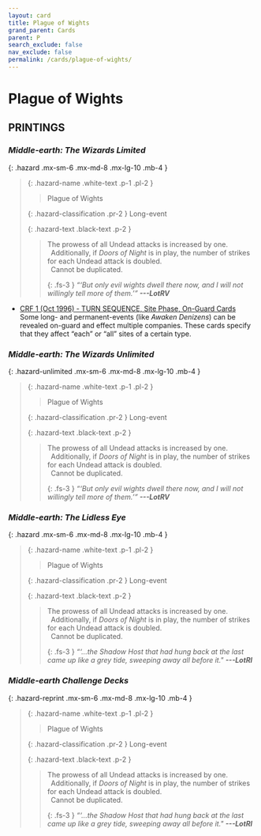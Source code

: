 ```yaml
---
layout: card
title: Plague of Wights
grand_parent: Cards
parent: P
search_exclude: false
nav_exclude: false
permalink: /cards/plague-of-wights/
---
```


# Plague of Wights


## PRINTINGS


### _Middle-earth: The Wizards Limited_

{: .hazard .mx-sm-6 .mx-md-8 .mx-lg-10 .mb-4 }
> {: .hazard-name .white-text .p-1 .pl-2 }
> > <div class="hazard-mp"></div>
> > <div class="card-name">Plague of Wights</div>
>
> {: .hazard-classification .pr-2 }
> Long-event
>
> {: .hazard-text .black-text .p-2 }
> > The prowess of all Undead attacks is increased by one. <br>&ensp;Additionally, if _Doors of Night_ is in play, the number of strikes for each Undead attack is doubled. <br>&ensp;Cannot be duplicated. 
> > 
> > {: .fs-3 } 
> > _“‘But only evil wights dwell there now, and I will not willingly tell more of them.’”_ ***---&#65279;LotRV*** 
>

 - [CRF 1 (Oct 1996) - TURN SEQUENCE, Site Phase, On-Guard Cards](/original/rulings/crf-1/#on-guard-cards)<br>Some long- and permanent-events (like _Awaken Denizens_) can be revealed on-guard and effect multiple companies. These cards specify that they affect “each” or “all” sites of a certain type.

### _Middle-earth: The Wizards Unlimited_

{: .hazard-unlimited .mx-sm-6 .mx-md-8 .mx-lg-10 .mb-4 }
> {: .hazard-name .white-text .p-1 .pl-2 }
> > <div class="hazard-mp"></div>
> > <div class="card-name">Plague of Wights</div>
>
> {: .hazard-classification .pr-2 }
> Long-event
>
> {: .hazard-text .black-text .p-2 }
> > The prowess of all Undead attacks is increased by one. <br>&ensp;Additionally, if _Doors of Night_ is in play, the number of strikes for each Undead attack is doubled. <br>&ensp;Cannot be duplicated. 
> > 
> > {: .fs-3 } 
> > _“‘But only evil wights dwell there now, and I will not willingly tell more of them.’”_ ***---&#65279;LotRV*** 
>

### _Middle-earth: The Lidless Eye_

{: .hazard .mx-sm-6 .mx-md-8 .mx-lg-10 .mb-4 }
> {: .hazard-name .white-text .p-1 .pl-2 }
> > <div class="hazard-mp"></div>
> > <div class="card-name">Plague of Wights</div>
>
> {: .hazard-classification .pr-2 }
> Long-event
>
> {: .hazard-text .black-text .p-2 }
> > The prowess of all Undead attacks is increased by one. <br>&ensp;Additionally, if _Doors of Night_ is in play, the number of strikes for each Undead attack is doubled. <br>&ensp;Cannot be duplicated. 
> > 
> > {: .fs-3 } 
> > _“‘...the Shadow Host that had hung back at the last came up like a grey tide, sweeping away all before it."_ ***---&#65279;LotRI*** 
>

### _Middle-earth Challenge Decks_

{: .hazard-reprint .mx-sm-6 .mx-md-8 .mx-lg-10 .mb-4 }
> {: .hazard-name .white-text .p-1 .pl-2 }
> > <div class="hazard-mp"></div>
> > <div class="card-name">Plague of Wights</div>
>
> {: .hazard-classification .pr-2 }
> Long-event
>
> {: .hazard-text .black-text .p-2 }
> > The prowess of all Undead attacks is increased by one. <br>&ensp;Additionally, if _Doors of Night_ is in play, the number of strikes for each Undead attack is doubled. <br>&ensp;Cannot be duplicated. 
> > 
> > {: .fs-3 } 
> > _“‘...the Shadow Host that had hung back at the last came up like a grey tide, sweeping away all before it."_ ***---&#65279;LotRI*** 
>
